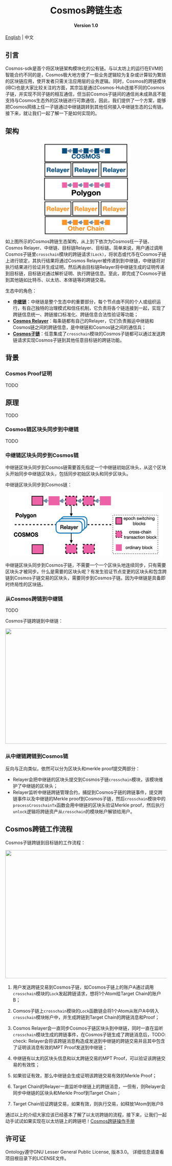 <h1 align="center">Cosmos跨链生态</h1>
<h4 align="center">Version 1.0 </h4>

[English](README.md) | 中文

## 引言
Cosmos-sdk是首个将区块链架构模块化的公有链。与以太坊上的运行在EVM的智能合约不同的是，Cosmos极大地方便了一些业务逻辑较为复杂或计算较为繁琐的区块链应用，使开发者只需关注应用层的业务逻辑。同时，Cosmos的跨链模块(IBC)也是大家比较关注的方面，其宗旨是通过Cosmos-Hub连接不同的Cosmos子链，并实现不同子链的相互通信，但当前Cosmos子链间的通信尚未成熟且不能支持与Cosmos生态外的区块链进行可靠通信，因此，我们提供了一个方案，能够把Cosmos网络上任一子链通过中继链跳转到其他任何接入中继链生态的公有链。接下来，就让我们一起了解一下是如何实现的。

## 架构
<div align=center><img width="280" height="300" src="./pic/design.png"/></div>
如上图所示的Cosmos跨链生态架构，从上到下依次为Cosmos任一子链、Cosmos Relayer、中继链、目标链Relayer、目标链。简单来说，用户通过调用Cosmos子链里<code>crosschain</code>模块的跨链请求<code>(Lock)</code>，将状态或代币在Cosmos子链上进行锁定，其执行结果将通过Cosmos Relayer被传递到到中继链，中继链将对执行结果进行验证并生成证明，然后再由目标链Relayer将中继链生成的证明传递到目标链，目标链对通过解析证明、执行跨链信息。至此，即完成了Cosmos子链到其他链如比特币、以太坊、本体链等的跨链交易。

生态中的角色：
- [**中继链**](https://github.com/ontio/cross-chain/blob/master/orchain/How_to_join_cross_chain_cn.md)：中继链是整个生态中的重要部分，每个节点由不同的个人或组织运行，有自己独特的治理模式和信任机制，它负责将各个链连接到一起，实现了跨链信息统一、跨链接口标准化、跨链信息合法性验证等功能；
- [**Cosmos Relayer**]()：每条链都有自己的Relayer，它们负责搬运中继链和Cosmos链之间的跨链信息，是中继链和Cosmos链之间的通信兵；
- [**Cosmos子链**](https://github.com/ontio/cross-chain/blob/master/eth/ethereum_relayer_manual_CN.md)：任意集成了<code>crosschain</code>模块的Cosmos子链都可以通过发送跨链请求实现Cosmos子链到其他任意目标链的跨链功能。

## 背景
### Cosmos Proof证明
TODO


## 原理
TODO

### Cosmos链区块头同步到中继链
TODO


### 中继链区块头同步到Cosmos链

中继链区块头同步到Cosmos链需要首先指定一个中继链初始区块头，从这个区块头开始同步中继链区块头，包括同步初始区块头和同步区块头。

中继链区块头同步到Cosmos链：

<div align=center><img width="480" height="200" src="pic/orchain_hdrs.png"/></div>

中继链区块头同步到Cosmos子链，不需要一个一个区块头地连续同步，只有需要区块头才被同步。什么是需要的区块头呢？有发生验证节点变更的区块头和包含跨链到Cosmos子链交易的区块头，需要同步到Cosmos子链。因为中继链是具备即时终局性的区块链。

### 从Cosmos跨链到中继链
TODO

Cosmos子链跨链到中继链：

<div align=center><img width="780" height="360" src="pic/eth2orc.png"/></div>

### 从中继链跨链到Cosmos链

反向与正向类似，依然可以分为区块头和merkle proof提交两部分：

- Relayer会把中继链的区块头提交到Cosmos子链<code>crosschain</code>模块，该模块维护了中继链的区块头；
- Relayer监听中继链跨链管理合约，捕捉到Cosmos子链的跨链事件，提交跨链事件以及中继链的Merkle proof到Cosmos子链，然后<code>crosschain</code>模块中的<code>processCrosschainTx</code>函数会用中继链的区块头验证Merkle proof，然后执行<code>unlock</code>逻辑将跨链资产从<code>crosschain</code>的模块帐户解锁给用户。

## Cosmos跨链工作流程

Cosmos子链跨链到目标链的工作流程：

<div align=center><img width="550" height="400" src="pic/cross%20progress.png"/></div>

1. 用户发送跨链交易到Cosmos子链，如Cosmos子链上的账户A通过调用<code>crosschain</code>模块的<code>Lock</code>发起跨链请求，想将1个Atom给Target Chain的账户B；

2. Comsos子链上<code>crosschain</code>模块的<code>Lock</code>函数链会将1个Atom从账户A中转入<code>crosschain</code>模块帐户中，并生成跨链到Target Chain的跨链消息和Proof；

3. Cosmos Relayer会一直同步Cosmos子链区块头到中继链，同时一直在监听<code>crosschain</code>模块生成的跨链事件，在Cosmos子链生成了跨链消息后，TODO: check: Relayer会将该跨链消息构造成发送到中继链的跨链交易并且其中包含了证明该消息有效的MPT Proof发送到中继链；

4. 中继链有以太的区块头信息和以太跨链交易的MPT Proof，可以验证该跨链交易的有效性；

5. 如果验证有效，那么中继链会生成证明该跨链交易有效的Merkle Proof；

6. Target Chain的Relayer一直监听中继链上的跨链消息，一但有，则Relayer会同步中继链的区块头和Merkle Proof到Target Chain；

7. Target Chain验证跨链交易，如果有效，则执行交易，如释放1Atom到账户B

通过以上的介绍大家应该已经基本了解了以太坊跨链的流程，接下来，让我们一起动手试试如果实现在以太坊链上的跨链吧！[Cosmos跨链操作手册](how_to_cross_on_cosmos_CN.md)
## 许可证

Ontology遵守GNU Lesser General Public License, 版本3.0。 详细信息请查看项目根目录下的LICENSE文件。
